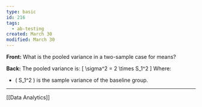 ```yaml
---
type: basic
id: 216
tags:
  - ab-testing
created: March 30
modified: March 30
---
```


**Front:** What is the pooled variance in a two-sample case for means?

**Back:** The pooled variance is:
\[ \sigma^2 = 2 \times S_1^2 \]
Where:

- \( S_1^2 \) is the sample variance of the baseline group.

---
[[Data Analytics]]